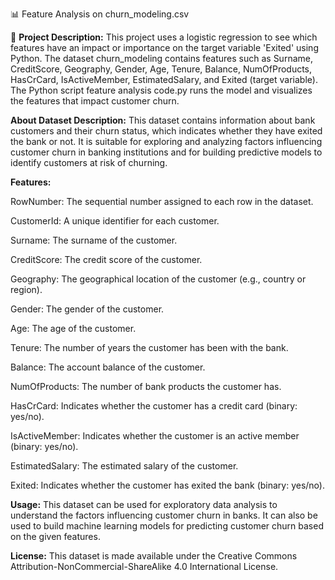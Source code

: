 📊 Feature Analysis on churn_modeling.csv

📝 **Project Description:**
This project uses a logistic regression to see which features have an impact or importance on the target variable 'Exited' using Python. 
The dataset churn_modeling contains features such as Surname, CreditScore, Geography, Gender, Age, Tenure, Balance, NumOfProducts, HasCrCard, IsActiveMember, EstimatedSalary, and Exited (target variable).
The Python script feature analysis code.py runs the model and visualizes the features that impact customer churn.

**About Dataset
Description:**
This dataset contains information about bank customers and their churn status, which indicates whether they have exited the bank or not. It is suitable for exploring and analyzing factors influencing customer churn in banking institutions and for building predictive models to identify customers at risk of churning.

**Features:**

RowNumber: The sequential number assigned to each row in the dataset.

CustomerId: A unique identifier for each customer.

Surname: The surname of the customer.

CreditScore: The credit score of the customer.

Geography: The geographical location of the customer (e.g., country or region).

Gender: The gender of the customer.

Age: The age of the customer.

Tenure: The number of years the customer has been with the bank.

Balance: The account balance of the customer.

NumOfProducts: The number of bank products the customer has.

HasCrCard: Indicates whether the customer has a credit card (binary: yes/no).

IsActiveMember: Indicates whether the customer is an active member (binary: yes/no).

EstimatedSalary: The estimated salary of the customer.

Exited: Indicates whether the customer has exited the bank (binary: yes/no).

**Usage:**
This dataset can be used for exploratory data analysis to understand the factors influencing customer churn in banks.
It can also be used to build machine learning models for predicting customer churn based on the given features.

**License:**
This dataset is made available under the Creative Commons Attribution-NonCommercial-ShareAlike 4.0 International License.
